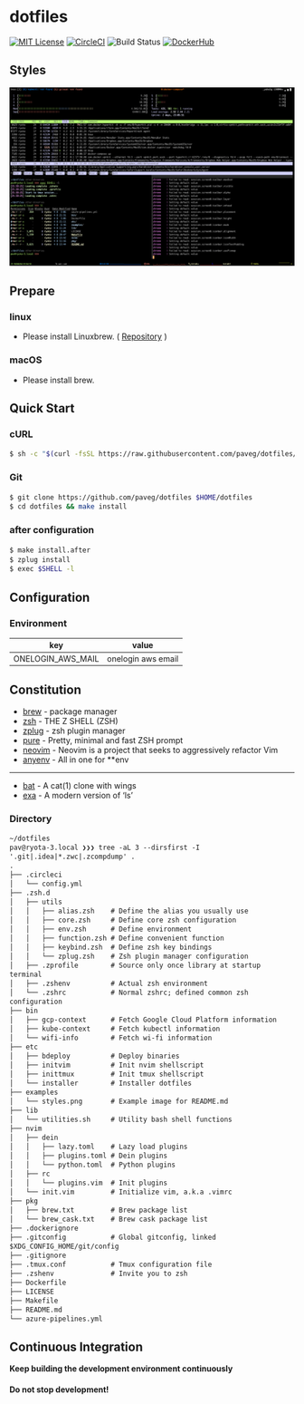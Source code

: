 # dotfiles
[![MIT License](http://img.shields.io/badge/license-MIT-red.svg?style=flat-square)][license]
[![CircleCI](https://circleci.com/gh/paveg/dotfiles.svg?style=svg&circle-token=8450388e746829bdec04897f4153e91b085b3a9e)][circleci]
![Build Status][azure]
[![DockerHub](https://images.microbadger.com/badges/version/paveg/dotfiles.svg)][dockerhub]

[license]: https://github.com/paveg/dotfiles/blob/master/LICENSE
[azure]: https://dev.azure.com/pavegy/pavegy/_apis/build/status/paveg.dotfiles?branchName=master
[circleci]: https://circleci.com/gh/paveg/dotfiles
[dockerhub]: https://microbadger.com/images/paveg/dotfiles

## Styles

![styles](./examples/styles.png)

## Prepare

### linux

- Please install Linuxbrew. ( [Repository](https://github.com/Linuxbrew) )

### macOS

- Please install brew.

## Quick Start

### cURL

```bash
$ sh -c "$(curl -fsSL https://raw.githubusercontent.com/paveg/dotfiles/master/etc/install.sh)"
```

### Git

```bash
$ git clone https://github.com/paveg/dotfiles $HOME/dotfiles
$ cd dotfiles && make install
```

### after configuration

```bash
$ make install.after
$ zplug install
$ exec $SHELL -l
```

## Configuration

### Environment

|key|value|
|:---:|:---:|
|ONELOGIN_AWS_MAIL|onelogin aws email|

## Constitution

* [brew](https://github.com/Homebrew/brew) - package manager
* [zsh](http://www.zsh.org/) - THE Z SHELL (ZSH)
* [zplug](https://github.com/zplug/zplug) - zsh plugin manager
* [pure](https://github.com/sindresorhus/pure) - Pretty, minimal and fast ZSH prompt
* [neovim](https://github.com/neovim/neovim) - Neovim is a project that seeks to aggressively refactor Vim
* [anyenv](https://github.com/anyenv/anyenv) - All in one for \*\*env

---

* [bat](https://github.com/sharkdp/bat) - A cat(1) clone with wings
* [exa](https://github.com/ogham/exa) - A modern version of ‘ls’

### Directory

```textmate
~/dotfiles
pav@ryota-3.local ❯❯❯ tree -aL 3 --dirsfirst -I '.git|.idea|*.zwc|.zcompdump' .
.
├── .circleci
│   └── config.yml
├── .zsh.d
│   ├── utils
│   │   ├── alias.zsh    # Define the alias you usually use
│   │   ├── core.zsh     # Define core zsh configuration
│   │   ├── env.zsh      # Define environment
│   │   ├── function.zsh # Define convenient function
│   │   ├── keybind.zsh  # Define zsh key bindings
│   │   └── zplug.zsh    # Zsh plugin manager configuration
│   ├── .zprofile        # Source only once library at startup terminal
│   ├── .zshenv          # Actual zsh environment
│   └── .zshrc           # Normal zshrc; defined common zsh configuration
├── bin
│   ├── gcp-context      # Fetch Google Cloud Platform information
│   ├── kube-context     # Fetch kubectl information
│   └── wifi-info        # Fetch wi-fi information
├── etc
│   ├── bdeploy          # Deploy binaries
│   ├── initvim          # Init nvim shellscript
│   ├── inittmux         # Init tmux shellscript
│   └── installer        # Installer dotfiles
├── examples
│   └── styles.png       # Example image for README.md
├── lib
│   └── utilities.sh     # Utility bash shell functions
├── nvim
│   ├── dein
│   │   ├── lazy.toml    # Lazy load plugins
│   │   ├── plugins.toml # Dein plugins
│   │   └── python.toml  # Python plugins
│   ├── rc
│   │   └── plugins.vim  # Init plugins
│   └── init.vim         # Initialize vim, a.k.a .vimrc
├── pkg
│   ├── brew.txt         # Brew package list
│   └── brew_cask.txt    # Brew cask package list
├── .dockerignore
├── .gitconfig           # Global gitconfig, linked $XDG_CONFIG_HOME/git/config
├── .gitignore
├── .tmux.conf           # Tmux configuration file
├── .zshenv              # Invite you to zsh
├── Dockerfile
├── LICENSE
├── Makefile
├── README.md
└── azure-pipelines.yml
```

## Continuous Integration

**Keep building the development environment continuously**

#### **Do not stop development\!**

